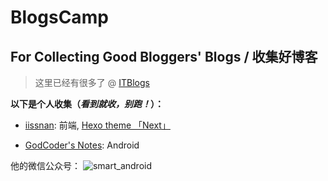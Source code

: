 # BlogsCamp

## For Collecting Good Bloggers' Blogs / 收集好博客

> 这里已经有很多了 @ [ITBlogs](https://github.com/csarron/ITBlogs)

**以下是个人收集（*看到就收，别跑！*）：**

- [iissnan](http://notes.iissnan.com/): 前端, [Hexo theme 「Next」](http://theme-next.iissnan.com/)

- [GodCoder's Notes](http://godcoder.me/about/): Android


他的微信公众号：
![smart_android](http://7xsgef.com1.z0.glb.clouddn.com/loongggqrcode_for_gh_f926f0011273_344.jpg)
